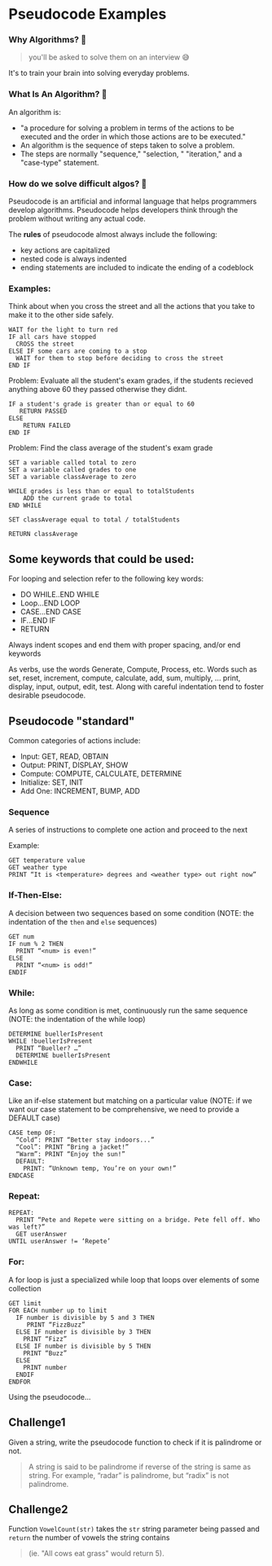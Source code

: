# Pseudocode Examples

### Why Algorithms? 🤔
> you'll be asked to solve them on an interview 😅

It's to train your brain into solving everyday problems. 

### What Is An Algorithm? 🤔

An algorithm is:
- "a procedure for solving a problem in terms of the actions to be executed and the order in which those actions are to be executed." 
- An algorithm is the sequence of steps taken to solve a problem. 
- The steps are normally "sequence," "selection, " "iteration," and a "case-type" statement.

### How do we solve difficult algos? 🤔

Pseudocode is an artificial and informal language that helps programmers develop algorithms. Pseudocode helps developers think through the problem without writing any actual code. 

The **rules** of pseudocode almost always include the following:
- key actions are capitalized
- nested code is always indented
- ending statements are included to indicate the ending of a codeblock

### Examples:

Think about when you cross the street and all the actions that you take to make it to the other side safely.  

```text
WAIT for the light to turn red
IF all cars have stopped
  CROSS the street
ELSE IF some cars are coming to a stop
  WAIT for them to stop before deciding to cross the street
END IF

```

Problem: 
Evaluate all the student's exam grades, if the students recieved anything above 60 they passed otherwise they didnt.

```text
IF a student's grade is greater than or equal to 60
   RETURN PASSED
ELSE 
    RETURN FAILED
END IF
```

Problem: 
Find the class average of the student's exam grade


```text
SET a variable called total to zero
SET a variable called grades to one
SET a variable classAverage to zero

WHILE grades is less than or equal to totalStudents
    ADD the current grade to total 
END WHILE

SET classAverage equal to total / totalStudents

RETURN classAverage
```
<!-- 
```text
INTI a variable called passes to zero
INTI a variable called failures to zero
INTI a variable called student to one

WHILE student counter is less than or equal to ten
    input the next exam result
    if the student passed
        add one to passes
    else
        add one to failures
    endif
    
    add one to student counter
END WHILE

print the number of passes
print the number of failures

if eight or more students passed
    print "raise tuition"
endif
``` -->

## Some keywords that could be used:
For looping and selection refer to the following key words:

- DO WHILE..END WHILE
- Loop...END LOOP
- CASE...END CASE
- IF...END IF
- RETURN


Always indent scopes and end them with proper spacing, and/or end keywords

As verbs, use the words Generate, Compute, Process, etc. Words such as set, reset, increment, compute, calculate, add, sum, multiply, ... print, display, input, output, edit, test. Along with careful indentation tend to foster desirable pseudocode.


## Pseudocode "standard"
Common categories of actions include:
 - Input: GET, READ, OBTAIN
 - Output: PRINT, DISPLAY, SHOW
 - Compute: COMPUTE, CALCULATE, DETERMINE
 - Initialize: SET, INIT
 - Add One: INCREMENT, BUMP, ADD


### Sequence
A series of instructions to complete one action and proceed to the next

Example:
```text
GET temperature value
GET weather type
PRINT “It is <temperature> degrees and <weather type> out right now”
``` 

### If-Then-Else: 

A decision between two sequences based on some condition (NOTE: the indentation of the `then` and `else` sequences)
```text
GET num
IF num % 2 THEN
  PRINT “<num> is even!”
ELSE
  PRINT “<num> is odd!”
ENDIF
```

### While: 
As long as some condition is met, continuously run the same sequence (NOTE: the indentation of the while loop)
```text
DETERMINE buellerIsPresent
WHILE !buellerIsPresent
  PRINT “Bueller? …”
  DETERMINE buellerIsPresent
ENDWHILE
```

### Case: 
Like an if-else statement but matching on a particular value (NOTE: if we want our case statement to be comprehensive, we need to provide a DEFAULT case) 
```text
CASE temp OF:
  “Cold”: PRINT “Better stay indoors...”
  “Cool”: PRINT “Bring a jacket!”
  “Warm”: PRINT “Enjoy the sun!”
  DEFAULT:
    PRINT: “Unknown temp, You’re on your own!”
ENDCASE
```

### Repeat:
```text
REPEAT:
  PRINT “Pete and Repete were sitting on a bridge. Pete fell off. Who was left?”
  GET userAnswer
UNTIL userAnswer != ‘Repete’
```

### For:
A for loop is just a specialized while loop that loops over elements of some collection
```text
GET limit
FOR EACH number up to limit
  IF number is divisible by 5 and 3 THEN
     PRINT “FizzBuzz”
  ELSE IF number is divisible by 3 THEN
    PRINT “Fizz”
  ELSE IF number is divisible by 5 THEN
    PRINT “Buzz”
  ELSE
    PRINT number
  ENDIF
ENDFOR
```

Using the pseudocode...
## Challenge1
Given a string, write the pseudocode function to check if it is palindrome or not. 
> A string is said to be palindrome if reverse of the string is same as string. For example, “radar” is palindrome, but “radix” is not palindrome.

## Challenge2
Function `VowelCount(str)` takes the `str` string parameter being passed and `return` the number of vowels the string contains 
> (ie. "All cows eat grass" would return 5).
